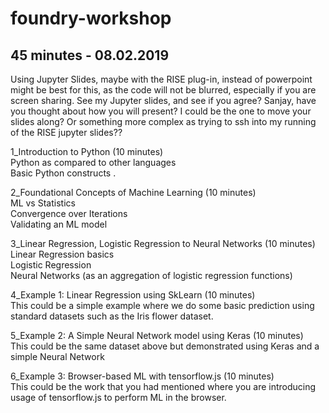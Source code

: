 # foundry-workshop
<h2>45 minutes - 08.02.2019</h2>
<p>Using Jupyter Slides, maybe with the RISE plug-in, instead of powerpoint might be best for this, as the code will not be blurred, especially if you are screen sharing. See my Jupyter slides, and see if you agree? Sanjay, have you thought about how you will present? I could be the one to move your slides along? Or something more complex as trying to ssh into my running of the RISE jupyter slides??<p>

<p>1_Introduction to Python (10 minutes)<br>
Python as compared to other languages<br>
Basic Python constructs . </p> 
<p>2_Foundational Concepts of Machine Learning (10 minutes)<br>
ML vs Statistics<br>
Convergence over Iterations<br>
Validating an ML model</p> 
<p>3_Linear Regression, Logistic Regression to Neural Networks (10 minutes)<br>
Linear Regression basics<br>
Logistic Regression<br>
Neural Networks (as an aggregation of logistic regression functions)</p> 
<p>4_Example 1: Linear Regression using SkLearn (10 minutes)<br>
This could be a simple example where we do some basic prediction using standard datasets such as the Iris flower dataset.</p> 
<p>5_Example 2: A Simple Neural Network model using Keras (10 minutes)<br>
This could be the same dataset above but demonstrated using Keras and a simple Neural Network</p> 
<p>6_Example 3: Browser-based ML with tensorflow.js (10 minutes)<br>
This could be the work that you had mentioned where you are introducing usage of tensorflow.js to perform ML in the browser.</p> 
